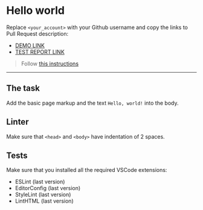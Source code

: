 # Hello world

Replace `<your_account>` with your Github username and copy the links to Pull Request description:
- [DEMO LINK](https://NadiaBatrynchuk.github.io/layout_hello-world/)
- [TEST REPORT LINK](https://NadiaBatrynchuk.github.io/layout_hello-world/report/html_report/)

> Follow [this instructions](https://mate-academy.github.io/layout_task-guideline/#how-to-solve-the-layout-tasks-on-github)
___

## The task

Add the basic page markup and the text `Hello, world!` into the body.

## Linter

Make sure that `<head>` and `<body>` have indentation of 2 spaces.

## Tests

Make sure that you installed all the required VSCode extensions:

- ESLint (last version)
- EditorConfig (last version)
- StyleLint (last version)
- LintHTML (last version)
